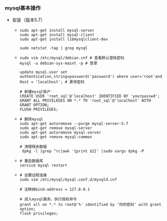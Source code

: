 ### mysql基本操作

* 安装（版本5.7）

  + ```shell
    sudo apt-get install mysql-server
    sudo apt-get install mysql-client
    sudo apt-get install libmysqlclient-dev
    
    sudo netstat -tap | grep mysql
    ```

  + ```shell
    sudo vim /etc/mysql/debian.cnf # 查看默认登陆密码
    mysql -u debian-sys-maint -p # 登录
    
    update mysql.user set authentication_string=password('password') where user='root'and Host = 'localhost'; # 更改密码
    
    # 新建mysql账户
    CREATE USER 'root_sql'@'localhost' IDENTIFIED BY 'yourpasswd';
    GRANT ALL PRIVILEGES ON *.* TO 'root_sql'@'localhost' WITH GRANT OPTION;
    FLUSH PRIVILEGES;
    ```

  + ```shell
    # 删除mysql
    sudo apt-get autoremove --purge mysql-server-5.7
    sudo apt-get remove mysql-server
    sudo apt-get autoremove mysql-server
    sudo apt-get remove mysql-common
    
    # 清理残余数据
     dpkg -l |grep ^rc|awk '{print $2}' |sudo xargs dpkg -P
    ```

  + ```shell
    # 重启数据库
    service mysql restart
    ```

  + ```shell
    # 设置远程连接
    sudo vim /etc/mysql/mysql.conf.d/mysqld.cnf
    
    # 注释掉bind-address = 127.0.0.1
    
    # 进入mysql服务，执行授权命令
    grant all on *.* to root@'%' identified by '你的密码' with grant option;
    flush privileges;
    ```
